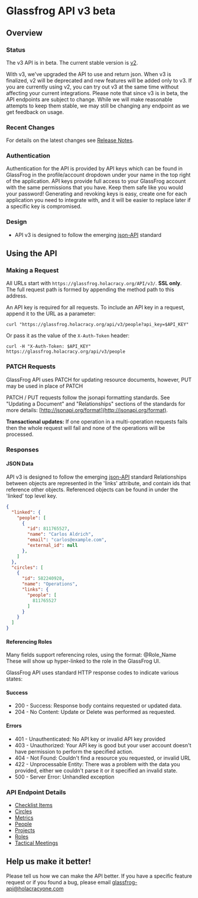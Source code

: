Glassfrog API v3 beta
=====================

Overview
--------

### Status

The v3 API is in beta.  The current stable version is [v2](../../tree/API_v2).

With v3, we've upgraded the API to use and return json.  When v3 is finalized, v2 will be deprecated and new features will be added only to v3.
If you are currently using v2, you can try out v3 at the same time without affecting your current integrations.
Please note that since v3 is in beta, the API endpoints are subject to change.
While we will make reasonable attempts to keep them stable, we may still be changing any endpoint as we get feedback on usage.

### Recent Changes

For details on the latest changes see [Release Notes](sections/changes.md).

### Authentication

Authentication for the API is provided by API keys which can be found in GlassFrog in the profile/account dropdown under your name in the top right of the application.
API keys provide full access to your GlassFrog account with the same permissions that you have.
Keep them safe like you would your password! Generating and revoking keys is easy, create one for each application you need to integrate with, and it will be easier to replace later if a specific key is compromised.


### Design

* API v3 is designed to follow the emerging [json-API](http://jsonAPI.org/format/) standard

Using the API
----------------

### Making a Request

All URLs start with `https://glassfrog.holacracy.org/API/v3/`. **SSL only**.
The full request path is formed by appending the method path to this address.

An API key is required for all requests.  To include an API key in a request, append it to the URL as a parameter:

```
curl "https://glassfrog.holacracy.org/api/v3/people?api_key=$API_KEY"
```

Or pass it as the value of the `X-Auth-Token` header:

```
curl -H "X-Auth-Token: $API_KEY" https://glassfrog.holacracy.org/api/v3/people
```

### PATCH Requests

GlassFrog API uses PATCH for updating resource documents, however, PUT may be used in place of PATCH

PATCH / PUT requests follow the jsonapi formatting standards. See "Updating a Document" and "Relationships" sections of the standards
for more details: [http://jsonapi.org/format](http://jsonapi.org/format).

**Transactional updates:** If one operation in a multi-operation requests fails then the whole request will fail and none of the operations will be processed.


### Responses

#### JSON Data
API v3 is designed to follow the emerging [json-API](http://jsonAPI.org/format/) standard
Relationships between objects are represented in the 'links' attribute, and contain ids that reference other objects.
Referenced objects can be found in under the 'linked' top level key.

```json
{
  "linked": {
    "people": [
      {
        "id": 811765527,
        "name": "Carlos Aldrich",
        "email": "carlos@example.com",
        "external_id": null
      },
    ]
  },
  "circles": [
    {
      "id": 582240928,
      "name": "Operations",
      "links": {
        "people": [
          811765527
        ]
      }
    }
  ]
}
```

#### Referencing Roles

Many fields support referencing roles, using the format: @Role_Name
These will show up hyper-linked to the role in the GlassFrog UI.

GlassFrog API uses standard HTTP response codes to indicate various states:

#### Success
* 200 - Success:  Response body contains requested or updated data.
* 204 - No Content: Update or Delete was performed as requested.

#### Errors
* 401 - Unauthenticated: No API key or invalid API key provided
* 403 - Unauthorized:  Your API key is good but your user account doesn't have permission to perform the specified action.
* 404 - Not Found: Couldn't find a resource you requested, or invalid URL
* 422 - Unprocessable Entity: There was a problem with the data you provided, either we couldn't parse it or it specified an invalid state.
* 500 - Server Error: Unhandled exception


### API Endpoint Details

* [Checklist Items](sections/checklist_items.md)
* [Circles](sections/circles.md)
* [Metrics](sections/metrics.md)
* [People](sections/people.md)
* [Projects](sections/projects.md)
* [Roles](sections/roles.md)
* [Tactical Meetings](sections/tactical_meetings.md)


Help us make it better!
-----------------------

Please tell us how we can make the API better.  If you have a specific feature request or if you found a bug, please email glassfrog-api@holacracyone.com
